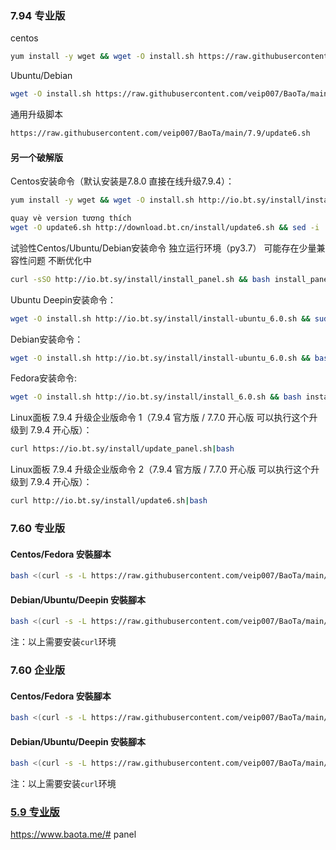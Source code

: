 ### 7.94 专业版
centos
```bash
yum install -y wget && wget -O install.sh https://raw.githubusercontent.com/veip007/BaoTa/main/7.9/install_6.0_c.sh && sh install.sh
```

Ubuntu/Debian
```bash
wget -O install.sh https://raw.githubusercontent.com/veip007/BaoTa/main/7.9/install_6.0_d.sh && bash install.sh
```

通用升级脚本
```bash
https://raw.githubusercontent.com/veip007/BaoTa/main/7.9/update6.sh
```

#### 另一个破解版
Centos安装命令（默认安装是7.8.0 直接在线升级7.9.4）：
```bash
yum install -y wget && wget -O install.sh http://io.bt.sy/install/install_6.0.sh && sh install.sh

quay vè version tương thích
wget -O update6.sh http://download.bt.cn/install/update6.sh && sed -i 's/LinuxPanel-${version}/LinuxPanel-7.9.10/g' update6.sh && sh update6.sh

```
试验性Centos/Ubuntu/Debian安装命令 独立运行环境（py3.7） 可能存在少量兼容性问题 不断优化中
```bash
curl -sSO http://io.bt.sy/install/install_panel.sh && bash install_panel.sh
```
Ubuntu Deepin安装命令：
```bash
wget -O install.sh http://io.bt.sy/install/install-ubuntu_6.0.sh && sudo bash install.sh
```

Debian安装命令：
```bash
wget -O install.sh http://io.bt.sy/install/install-ubuntu_6.0.sh && bash install.sh
```

Fedora安装命令:
```bash
wget -O install.sh http://io.bt.sy/install/install_6.0.sh && bash install.sh
```

Linux面板 7.9.4 升级企业版命令 1（7.9.4 官方版 / 7.7.0 开心版 可以执行这个升级到 7.9.4 开心版）：
```bash
curl https://io.bt.sy/install/update_panel.sh|bash
```
Linux面板 7.9.4 升级企业版命令 2（7.9.4 官方版 / 7.7.0 开心版 可以执行这个升级到 7.9.4 开心版）：
```bash
curl http://io.bt.sy/install/update6.sh|bash
```

### 7.60 专业版

#### Centos/Fedora 安裝腳本
```bash
bash <(curl -s -L https://raw.githubusercontent.com/veip007/BaoTa/main/7.51/ZY/install_6.0.sh)
```
#### Debian/Ubuntu/Deepin 安裝腳本
```bash
bash <(curl -s -L https://raw.githubusercontent.com/veip007/BaoTa/main/7.51/ZY/install-ubuntu_6.0.sh)
```
注：以上需要安装```curl```环境

### 7.60 企业版

#### Centos/Fedora 安裝腳本
```bash
bash <(curl -s -L https://raw.githubusercontent.com/veip007/BaoTa/main/7.51/QY/install_6.0.sh)
```
#### Debian/Ubuntu/Deepin 安裝腳本
```bash
bash <(curl -s -L https://raw.githubusercontent.com/veip007/BaoTa/main/7.51/QY/install-ubuntu_6.0.sh)
```
注：以上需要安装```curl```环境

### [5.9 专业版](https://github.com/veip007/Crack_BT_Panel)

https://www.baota.me/# panel

